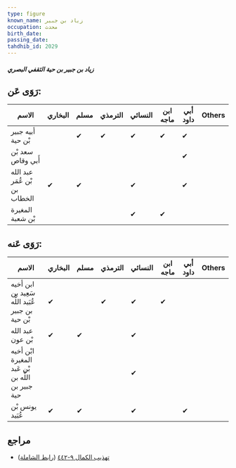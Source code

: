 ```yaml
---
type: figure
known_name: زياد بن جبير
occupation: محدث
birth_date:
passing_date:
tahdhib_id: 2029
---
```

##### زياد بن جبير بن حية الثقفي البصري

## رَوَى عَن:
| الاسم                        | البخاري | مسلم | الترمذي | النسائي | ابن ماجه | أبي داود | Others |
| ---------------------------- | ------- | ---- | ------- | ------- | -------- | -------- | ------ |
| أبيه جبير بْن حية            |         | ✔    | ✔       | ✔       | ✔        | ✔        |        |
| سعد بْن أَبي وقاص            |         |      |         |         |          | ✔        |        |
| عبد الله بْن عُمَر بن الخطاب | ✔       | ✔    |         | ✔       |          | ✔        |        |
| المغيرة بْن شعبة             |         |      |         | ✔       | ✔        |          |        |
## رَوَى عَنه:
| الاسم                                            | البخاري | مسلم | الترمذي | النسائي | ابن ماجه | أبي داود | Others |
| ------------------------------------------------ | ------- | ---- | ------- | ------- | -------- | -------- | ------ |
| ابن أخيه سَعِيد بن عُبَيد اللَّه بن جبير بْن حية | ✔       |      | ✔       | ✔       | ✔        |          |        |
| عبد الله بْن عون                                 | ✔       | ✔    |         | ✔       |          |          |        |
| ابْن أخيه المغيرة بْن عَبد اللَّه بن جبير بن حية |         |      |         | ✔       |          |          |        |
| يونس بْن عُبَيد                                  | ✔       | ✔    |         | ✔       |          | ✔        |        |
## مراجع
- [تهذيب الكمال ٩-٤٤٢](obsidian://open?vault=Tahdhib-al-Kamal&file=Figures/٢٠٢٩-زياد%20بن%20جبير%20بن%20حية%20الثقفي%20البصري) ([رابط الشاملة](https://shamela.ws/book/3722/4682))